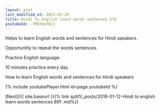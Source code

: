 ```yaml
---
layout: post
last_modified_at: 2021-03-29
title: Hindi to English learn words sentences 579 
youtubeId: -TMO7meYWjI
---
```

 
 
Helps to learn English words and sentences for Hindi speakers.

Opportunitiy to repeat the words sentences. 

Practice English language. 
 
10 minutes practice every day. 
 
How to learn English words and sentences for Hindi speakers 
 
{% include youtubePlayer.html id=page.youtubeId %}
 
 
[Next]({{ site.baseurl }}{% link  split1/_posts/2016-01-12-Hindi to english learn words sentences 891 .md%})
 
